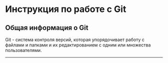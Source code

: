 # **Инструкция по работе с Git**

## **Общая информация о Git**

Git - система контроля версий, которая упорядочивает работу с файлами и папками и их редактированием с одним или множества пользователями.
__________________________________________________